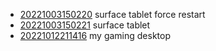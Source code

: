 - [20221003150220](/zet/20221003150220/README.md) surface tablet force restart
- [20221003150221](/zet/20221003150221/README.md) surface tablet
- [20221012211416](/zet/20221012211416/README.md) my gaming desktop

